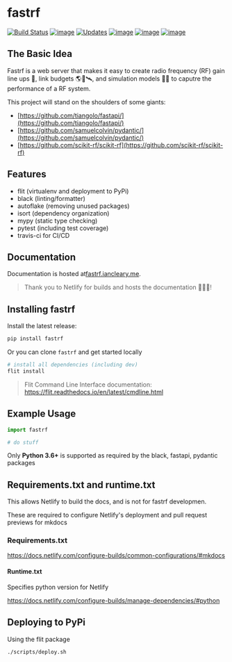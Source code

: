 # fastrf

[![Build Status](https://img.shields.io/travis/com/iancleary/fastrf/master.svg)](https://img.shields.io/travis/com/iancleary/fastrf)
[![image](https://img.shields.io/pypi/v/fastrf.svg)](https://pypi.org/project/fastrf/)
[![Updates](https://pyup.io/repos/github/iancleary/fastrf/shield.svg)](https://pyup.io/repos/github/iancleary/fastrf/)
[![image](https://img.shields.io/pypi/l/fastrf.svg)](https://pypi.org/project/fastrf/)
[![image](https://img.shields.io/pypi/pyversions/fastrf.svg)](https://pypi.org/project/fastrf/)
[![image](https://img.shields.io/github/contributors/iancleary/fastrf.svg)](https://github.com/iancleary/fastrf/graphs/contributors)

## The Basic Idea

Fastrf is a web server that makes it easy to create radio frequency (RF) gain line ups 📡, link budgets 🌎📡🛰️, and simulation models 🧪🧮 to caputre the performance of a RF system.

This project will stand on the shoulders of some giants:
- [https://github.com/tiangolo/fastapi/](https://github.com/tiangolo/fastapi/)
- [https://github.com/samuelcolvin/pydantic/](https://github.com/samuelcolvin/pydantic/)
- [https://github.com/scikit-rf/scikit-rf](https://github.com/scikit-rf/scikit-rf)

## Features

- flit (virtualenv and deployment to PyPi)
- black (linting/formatter)
- autoflake (removing unused packages)
- isort (dependency organization)
- mypy (static type checking)
- pytest (including test coverage)
- travis-ci for CI/CD

## Documentation

Documentation is hosted at[fastrf.iancleary.me](https://fastrf.iancleary.me/).

> Thank you to Netlify for builds and hosts the documentation 🙂🚀🎉!

## Installing fastrf

Install the latest release:

```bash
pip install fastrf
```

Or you can clone `fastrf` and get started locally

```bash
# install all dependencies (including dev)
flit install
```

> Flit Command Line Interface documentation:
> <https://flit.readthedocs.io/en/latest/cmdline.html>

## Example Usage

```python
import fastrf

# do stuff
```

Only **Python 3.6+** is supported as required by the black, fastapi, pydantic packages

## Requirements.txt and runtime.txt

This allows Netlify to build the docs, and is not for fastrf developmen.

These are required to configure Netlify's deployment and pull request previews for mkdocs

### Requirements.txt

<https://docs.netlify.com/configure-builds/common-configurations/#mkdocs>

#### Runtime.txt

Specifies python version for Netlify

<https://docs.netlify.com/configure-builds/manage-dependencies/#python>

## Deploying to PyPi

Using the flit package

```bash
./scripts/deploy.sh
```
